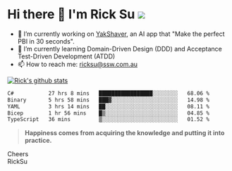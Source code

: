 # Hi there 👋 I'm Rick Su ![](https://komarev.com/ghpvc/?username=ricksu978)
<!--
**ricksu978/ricksu978** is a ✨ _special_ ✨ repository because its `README.md` (this file) appears on your GitHub profile.

Here are some ideas to get you started:
-->
- 🔭 I’m currently working on [YakShaver](https://yakshaver.ai/), an AI app that "Make the perfect PBI in 30 seconds".
- 🌱 I’m currently learning Domain-Driven Design (DDD) and Acceptance Test-Driven Development (ATDD)
- 📫 How to reach me: ricksu@ssw.com.au
<!--
- 👯 I’m looking to collaborate on ...
- 🤔 I’m looking for help with ...
- 💬 Ask me about ...
-->
<!--
- 😄 Pronouns: ...
- ⚡ Fun fact: ...
-->
[![Rick's github stats](https://github-readme-stats.vercel.app/api?username=ricksu978&theme=dark)](https://github.com/ricksu978/ricksu978)

<!--START_SECTION:waka-->

```txt
C#           27 hrs 8 mins   █████████████████░░░░░░░░   68.06 %
Binary       5 hrs 58 mins   ███▓░░░░░░░░░░░░░░░░░░░░░   14.98 %
YAML         3 hrs 14 mins   ██░░░░░░░░░░░░░░░░░░░░░░░   08.11 %
Bicep        1 hr 56 mins    █▒░░░░░░░░░░░░░░░░░░░░░░░   04.85 %
TypeScript   36 mins         ▒░░░░░░░░░░░░░░░░░░░░░░░░   01.52 %
```

<!--END_SECTION:waka-->

> **Happiness comes from acquiring the knowledge and putting it into practice.**

Cheers  
RickSu 

